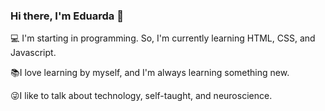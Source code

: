 ### Hi there, I'm Eduarda 👋

<!--
**DuPorangaba/DuPorangaba** is a ✨ _special_ ✨ repository because its `README.md` (this file) appears on your GitHub profile. -->
💻 I'm starting in programming. So, I'm currently learning HTML, CSS, and Javascript.

📚I love learning by myself, and I'm always learning something new. 

😜I like to talk about technology, self-taught, and neuroscience.















